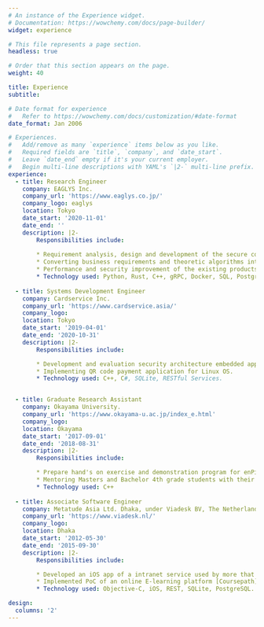 ```yaml
---
# An instance of the Experience widget.
# Documentation: https://wowchemy.com/docs/page-builder/
widget: experience

# This file represents a page section.
headless: true

# Order that this section appears on the page.
weight: 40

title: Experience
subtitle:

# Date format for experience
#   Refer to https://wowchemy.com/docs/customization/#date-format
date_format: Jan 2006

# Experiences.
#   Add/remove as many `experience` items below as you like.
#   Required fields are `title`, `company`, and `date_start`.
#   Leave `date_end` empty if it's your current employer.
#   Begin multi-line descriptions with YAML's `|2-` multi-line prefix.
experience:
  - title: Research Engineer
    company: EAGLYS Inc.
    company_url: 'https://www.eaglys.co.jp/'
    company_logo: eaglys
    location: Tokyo
    date_start: '2020-11-01'
    date_end: ''
    description: |2-
        Responsibilities include:
  
        * Requirement analysis, design and development of the secure computing project [GateDB](https://www.linkedin.com/products/eaglys-inc.-dataarmor-gate-db/)
        * Converting business requirements and theoretic algorithms into PoC.
        * Performance and security improvement of the existing products.
        * Technology used: Python, Rust, C++, gRPC, Docker, SQL, PostgreSQL, MySQL, AWS, Azure, Tensorflow
        
  - title: Systems Development Engineer 
    company: Cardservice Inc.
    company_url: 'https://www.cardservice.asia/'
    company_logo: 
    location: Tokyo
    date_start: '2019-04-01'
    date_end: '2020-10-31'
    description: |2-
        Responsibilities include:

        * Development and evaluation security architecture embedded application for payment terminals.
        * Implementing QR code payment application for Linux OS.
        * Technology used: C++, C#, SQLite, RESTful Services.


  - title: Graduate Research Assistant
    company: Okayama University.
    company_url: 'https://www.okayama-u.ac.jp/index_e.html'
    company_logo: 
    location: Okayama
    date_start: '2017-09-01'
    date_end: '2018-08-31'
    description: |2-
        Responsibilities include:

        * Prepare hand's on exercise and demonstration program for enPit project of Ministry of Education, (MEXT) Japan.
        * Mentoring Masters and Bachelor 4th grade students with their research activities.
        * Technology used: C++
    
  - title: Associate Software Engineer
    company: Metatude Asia Ltd. Dhaka, under Viadesk BV, The Netherlands
    company_url: 'https://www.viadesk.nl/'
    company_logo: 
    location: Dhaka
    date_start: '2012-05-30'
    date_end: '2015-09-30'
    description: |2-
        Responsibilities include:

        * Developed an iOS app of a intranet service used by more that 300k users.
        * Implemented PoC of an online E-learning platform [Coursepath](https://www.coursepath.com/) 
        * Technology used: Objective-C, iOS, REST, SQLite, PostgreSQL.

design:
  columns: '2'
---
```

